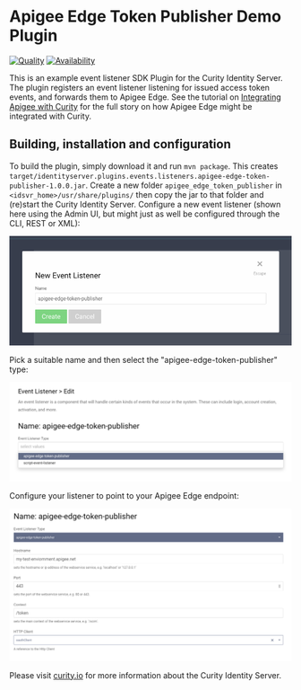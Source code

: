 # Apigee Edge Token Publisher Demo Plugin

[![Quality](https://img.shields.io/badge/quality-test-yellow)](https://curity.io/resources/code-examples/status/)
[![Availability](https://img.shields.io/badge/availability-binary-blue)](https://curity.io/resources/code-examples/status/)

This is an example event listener SDK Plugin for the Curity Identity Server. The plugin registers an event listener 
listening for issued access token events, and forwards them to Apigee Edge. See the tutorial on 
[Integrating Apigee with Curity](https://curity.io/resources/operate/tutorials/integration/integration-apigee/) for the full story on how 
Apigee Edge might be integrated with Curity.

## Building, installation and configuration

To build the plugin, simply download it and run `mvn package`. This creates `target/identityserver.plugins.events.listeners.apigee-edge-token-publisher-1.0.0.jar`. Create a new folder `apigee_edge_token_publisher` in `<idsvr_home>/usr/share/plugins/` then copy the jar to that folder and (re)start the Curity Identity Server. Configure a new event listener (shown here using the Admin UI, but might just as well be configured through the CLI, REST or XML):

![Add new listener](docs/new_listener.png)

Pick a suitable name and then select the "apigee-edge-token-publisher" type:

![Select type](docs/select_type.png)

Configure your listener to point to your Apigee Edge endpoint:

![Configure the listener](docs/configure_listener.png)

Please visit [curity.io](https://curity.io/) for more information about the Curity Identity Server.
